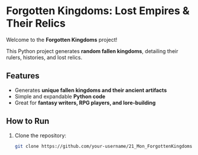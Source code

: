 # Forgotten Kingdoms: Lost Empires & Their Relics

Welcome to the **Forgotten Kingdoms** project!

This Python project generates **random fallen kingdoms**, detailing their rulers, histories, and lost relics.

## Features
- Generates **unique fallen kingdoms and their ancient artifacts**
- Simple and expandable **Python code**
- Great for **fantasy writers, RPG players, and lore-building**

## How to Run

1. Clone the repository:
   ```bash
   git clone https://github.com/your-username/21_Mon_ForgottenKingdoms.git
